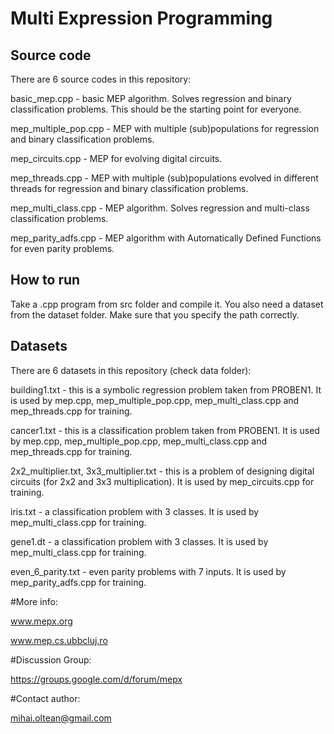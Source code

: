 # Multi Expression Programming

## Source code

There are 6 source codes in this repository:

basic_mep.cpp - basic MEP algorithm. Solves regression and binary classification problems. This should be the starting point for everyone.

mep_multiple_pop.cpp - MEP with multiple (sub)populations for regression and binary classification problems.

mep_circuits.cpp - MEP for evolving digital circuits.

mep_threads.cpp - MEP with multiple (sub)populations evolved in different threads for regression and binary classification problems.

mep_multi_class.cpp - MEP algorithm. Solves regression and multi-class classification problems.

mep_parity_adfs.cpp - MEP algorithm with Automatically Defined Functions for even parity problems.

## How to run

Take a .cpp program from src folder and compile it.
You also need a dataset from the dataset folder. Make sure that you specify the path correctly.

## Datasets

There are 6 datasets in this repository (check data folder):

building1.txt - this is a symbolic regression problem taken from PROBEN1. It is used by mep.cpp, mep_multiple_pop.cpp, mep_multi_class.cpp and mep_threads.cpp for training.

cancer1.txt - this is a classification problem taken from PROBEN1. It is used by mep.cpp, mep_multiple_pop.cpp, mep_multi_class.cpp and mep_threads.cpp for training.

2x2_multiplier.txt, 3x3_multiplier.txt - this is a problem of designing digital circuits (for 2x2 and 3x3 multiplication). It is used by mep_circuits.cpp for training.

iris.txt - a classification problem with 3 classes. It is used by mep_multi_class.cpp for training.

gene1.dt - a classification problem with 3 classes. It is used by mep_multi_class.cpp for training.

even_6_parity.txt - even parity problems with 7 inputs. It is used by mep_parity_adfs.cpp for training.

#More info:

www.mepx.org

www.mep.cs.ubbcluj.ro

#Discussion Group:

https://groups.google.com/d/forum/mepx

#Contact author:

mihai.oltean@gmail.com
